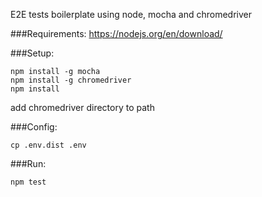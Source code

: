 E2E tests boilerplate using node, mocha and chromedriver 

###Requirements:
https://nodejs.org/en/download/

###Setup:
```
npm install -g mocha
npm install -g chromedriver
npm install
```
add chromedriver directory to path

###Config:
```
cp .env.dist .env 
```
###Run:
```
npm test
```